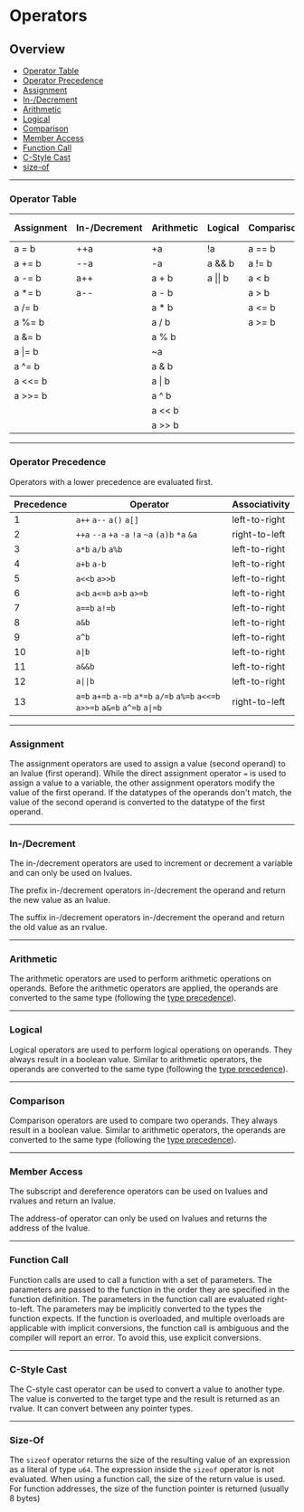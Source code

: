 # Operators

## Overview
 - [Operator Table](#operator-table)
 - [Operator Precedence](#precedence)
 - [Assignment](#assignment)
 - [In-/Decrement](#in-decrement)
 - [Arithmetic](#arithmetic)
 - [Logical](#logical)
 - [Comparison](#comparison)
 - [Member Access](#member-access)
 - [Function Call](#function-call)
 - [C-Style Cast](#c-style-cast)
 - [size-of](#size-of)

---

### Operator Table

| Assignment | In-/Decrement | Arithmetic | Logical  | Comparison | Member Access | Other
| ---------- | ------------- | ---------- | -------  | ---------- | ------------- | -----
| a = b      | ++a           | +a         | !a       | a == b     | a[b]          | a(...)
| a += b     | --a           | -a         | a && b   | a != b     | *a            | (a)b
| a -= b     | a++           | a + b      | a \|\| b | a < b      | &a            | sizeof(a)
| a *= b     | a--           | a - b      |          | a > b      |               |
| a /= b     |               | a * b      |          | a <= b     |               |
| a %= b     |               | a / b      |          | a >= b     |               |
| a &= b     |               | a % b      |          |            |               |
| a \|= b    |               | ~a         |          |            |               |
| a ^= b     |               | a & b      |          |            |               |
| a <<= b    |               | a \| b     |          |            |               |
| a >>= b    |               | a ^ b      |          |            |               |
|            |               | a << b     |          |            |               |
|            |               | a >> b     |          |            |               |

---

### Operator Precedence

Operators with a lower precedence are evaluated first.

| Precedence | Operator                                                                       | Associativity
| ---------- | ------------------------------------------------------------------------------ | -------------
| 1          | `a++` `a--` `a()` `a[]`                                                        | left-to-right
| 2          | `++a` `--a` `+a` `-a` `!a` `~a` `(a)b` `*a` `&a`                               | right-to-left
| 3          | `a*b` `a/b` `a%b`                                                              | left-to-right
| 4          | `a+b` `a-b`                                                                    | left-to-right
| 5          | `a<<b` `a>>b`                                                                  | left-to-right
| 6          | `a<b` `a<=b` `a>b` `a>=b`                                                      | left-to-right
| 7          | `a==b` `a!=b`                                                                  | left-to-right
| 8          | `a&b`                                                                          | left-to-right
| 9          | `a^b`                                                                          | left-to-right
| 10         | `a\|b`                                                                         | left-to-right
| 11         | `a&&b`                                                                         | left-to-right
| 12         | `a\|\|b`                                                                       | left-to-right
| 13         | `a=b` `a+=b` `a-=b` `a*=b` `a/=b` `a%=b` `a<<=b` `a>>=b` `a&=b` `a^=b` `a\|=b` | right-to-left

---

### Assignment

The assignment operators are used to assign a value (second operand) to an lvalue (first operand).
While the direct assignment operator `=` is used to assign a value to a variable, the other assignment operators modify the value of the first operand.
If the datatypes of the operands don't match, the value of the second operand is converted to the datatype of the first operand.

---

### In-/Decrement

The in-/decrement operators are used to increment or decrement a variable and can only be used on lvalues.

The prefix in-/decrement operators in-/decrement the operand and return the new value as an lvalue.

The suffix in-/decrement operators in-/decrement the operand and return the old value as an rvalue.

---

### Arithmetic

The arithmetic operators are used to perform arithmetic operations on operands.
Before the arithmetic operators are applied, the operands are converted to the same type (following the [type precedence](./expressions.md#type-precedence)).

---

### Logical

Logical operators are used to perform logical operations on operands.
They always result in a boolean value.
Similar to arithmetic operators, the operands are converted to the same type (following the [type precedence](./expressions.md#type-precedence)).

---

### Comparison

Comparison operators are used to compare two operands.
They always result in a boolean value.
Similar to arithmetic operators, the operands are converted to the same type (following the [type precedence](./expressions.md#type-precedence)).

---

### Member Access

The subscript and dereference operators can be used on lvalues and rvalues and return an lvalue.

The address-of operator can only be used on lvalues and returns the address of the lvalue.

---

### Function Call

Function calls are used to call a function with a set of parameters.
The parameters are passed to the function in the order they are specified in the function definition.
The parameters in the function call are evaluated right-to-left.
The parameters may be implicitly converted to the types the function expects.
If the function is overloaded, and multiple overloads are applicable with implicit conversions, the function call is ambiguous and the compiler will report an error. To avoid this, use explicit conversions.

---

### C-Style Cast

The C-style cast operator can be used to convert a value to another type.
The value is converted to the target type and the result is returned as an rvalue.
It can convert between any pointer types.

---

### Size-Of

The `sizeof` operator returns the size of the resulting value of an expression as a literal of type `u64`.
The expression inside the `sizeof` operator is not evaluated.
When using a function call, the size of the return value is used.
For function addresses, the size of the function pointer is returned (usually 8 bytes)